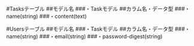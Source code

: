 #Tasksテーブル
##モデル名
###・Taskモデル
##カラム名・データ型
###・name(string)
###・content(text)


#Usersテーブル
##モデル名
###・Taskモデル
##カラム名・データ型
###・name(string)
###・email(string)
###・password-digest(string)
